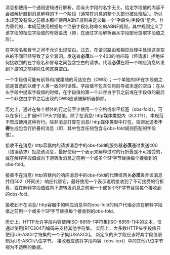 消息都使用一个通用逻辑进行解析，而与头字段的名字无关。给定字段值的内容不会被解析直到消息解释的下一个阶段（通常在消息的整个头部分被处理后）。所以本规范没有像之前版本那样使用ABNF规则来定义每一个“字段名:字段值”组合。作为替代的，本规范使用根据每个注册字段名称命名的ABNF规则，其中规则定义了该字段的相应字段值的有效语法（即，在通过字段解析器从字段部分提取字段值之后）。

在字段名和冒号之间不允许出现空白。过去，在请求路由和相应处理中处理这类空白的不同已经导致了安全漏洞。发送者**必须**以一个400的响应码（坏请求）拒绝任何接收到的在字段名和冒号之间包含空白的请求。代理**必须**在将一个响应消息转发到下游的之前移除任何这类空白。

一个字段值可能有前导和/或尾随的可选空白（OWS）；一个单独的SP在字段值之前是首选的以便于人类一致的可读性。字段值不包含任何前导或未遂的空白：在从头字段中提取字段值的时候，在字段值的第一个非空白字节之前或在字段值的最后一个非空白字节之后出现的OWS应该被解析器排除。

历史上，通过在每个额外的行之前至少使用一个空格或水平标签（obs-fold），可以在多行上扩展HTTP头字段值。除了在消息/ http媒体类型内（8.3.1节），本规范不赞成使用这种折行。除非消息打算在消息/ http媒体类型中打包，否则发送者**不得**生成包含行折叠的消息（即，其中包含任何包含与obs-fold规则匹配的字段值）。

接收不在消息/ http容器内的请求消息中的obs-fold的服务器**必须**通过发送400（错误请求）拒绝该消息，最好使用一个表示来解释过时的行折叠是不可接受的，或在解释字段值或向下游转发消息之前用一个或多个SP字节替换每个接收到的obs-fold。

接收不在消息/ http容器内的响应消息中的obs-fold的代理或网关**必须**丢弃该消息并用502（坏网关）响应代替它，最好使用一个表示说明接收到了不可接受的行折叠，或在解释字段值或向下游转发消息之前用一个或多个SP字节替换每个接收到的obs-fold。

接收到不在消息/ http容器中的响应消息中的obs-fold的用户代理必须在解释字段值之前用一个或多个SP字节替换每个接收到的obs-fold。

历史上，HTTP允许字段内容使用ISO-8859-1字符集[ISO-8859-1]中的文本，仅通过使用[RFC2047]编码来支持其他字符集。 实际上，大多数HTTP头字段值只使用US-ASCII字符集的一个子集[USASCII]。 新定义的头字段应该将其字段值限制为US-ASCII八位字节。 接收者应该将字段内容（obs-text）中的其他八位字节视为不透明的数据。